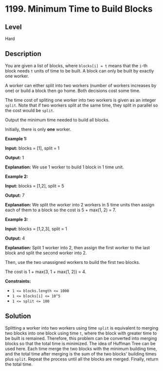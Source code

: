 # 1199. Minimum Time to Build Blocks
## Level
Hard

## Description
You are given a list of blocks, where `blocks[i] = t` means that the `i`-th block needs `t` units of time to be built. A block can only be built by exactly one worker.

A worker can either split into two workers (number of workers increases by one) or build a block then go home. Both decisions cost some time.

The time cost of spliting one worker into two workers is given as an integer `split`. Note that if two workers split at the same time, they split in parallel so the cost would be `split`.

Output the minimum time needed to build all blocks.

Initially, there is only **one** worker.

**Example 1:**

**Input:** blocks = [1], split = 1

**Output:** 1

**Explanation:** We use 1 worker to build 1 block in 1 time unit.

**Example 2:**

**Input:** blocks = [1,2], split = 5

**Output:** 7

**Explanation:** We split the worker into 2 workers in 5 time units then assign each of them to a block so the cost is 5 + max(1, 2) = 7.

**Example 3:**

**Input:** blocks = [1,2,3], split = 1

**Output:** 4

**Explanation:** Split 1 worker into 2, then assign the first worker to the last block and split the second worker into 2.

Then, use the two unassigned workers to build the first two blocks.

The cost is 1 + max(3, 1 + max(1, 2)) = 4.

**Constraints:**

* `1 <= blocks.length <= 1000`
* `1 <= blocks[i] <= 10^5`
* `1 <= split <= 100`

## Solution
Splitting a worker into two workers using time `split` is equivalent to merging two blocks into one block using time `t`, where the block with greater time to be built is remained. Therefore, this problem can be converted into merging blocks so that the total time is minimized. The idea of Huffman Tree can be used here. Each time merge the two blocks with the minimum building time, and the total time after merging is the sum of the two blocks' building times plus `split`. Repeat the process until all the blocks are merged. Finally, return the total time.
